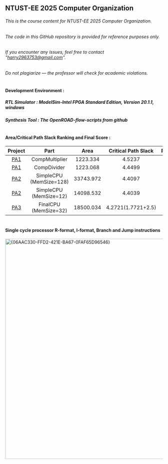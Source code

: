 NTUST-EE 2025 Computer Organization
-
###### This is the course content for *NTUST-EE 2025 Computer Organization*.   
###### The code in this GitHub repository is provided for reference purposes only.   
###### If you encounter any issues, feel free to contact "harry2963753@gmail.com".   
###### Do not plagiarize — the professor will check for academic violations.  

#  
#### Development Environment :  
 
##### RTL Simulator : *ModelSim-Intel FPGA Standard Edition, Version 20.1.1, windows*  
##### Synthesis Tool : *The OpenROAD-flow-scripts from github*

#   
#### Area/Critical Path Slack Ranking and Final Score : 
| Project | Part | Area | Critical Path Slack | Ranking  | Score    |
|:----:|:------:|:-----:|:-----:|:-----:|:-----:|
|  [PA1](./PA1)   |  CompMultiplier | 1223.334 | 4.5237  | 1% | 100  |
|  [PA1](./PA1)  |  CompDivider | 1223.068 | 4.4499  | 1% | 100 |
|  [PA2](./PA2)  |  SimpleCPU (MemSize=128) | 33743.972 | 4.4097  | 1% | 100 |
|  [PA2](./PA2)  |  SimpleCPU (MemSize=12) | 14098.532 | 4.4039  | 1% | 100 |
|  [PA3](./PA3)  |  FinalCPU (MemSize=32) | 18500.034 | 4.2721(1.7721+2.5)  |  |  |

#
#### Single cycle processor R-format, I-format, Branch and Jump instructions  
<img width="703" alt="{06AAC330-FFD2-421E-BA67-0FAF65D96546}" src="https://github.com/user-attachments/assets/ff82dbc1-93f1-4ed3-925c-6c8e10a6df76" />

